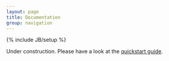 ```yaml
---
layout: page
title: Documentation
group: navigation
---
```


{% include JB/setup %}

Under construction. Please have a look at the [quickstart guide](../quickstart.html).


